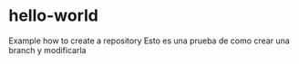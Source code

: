 # hello-world
Example how to create a repository
Esto es una prueba de como crear una branch y modificarla
